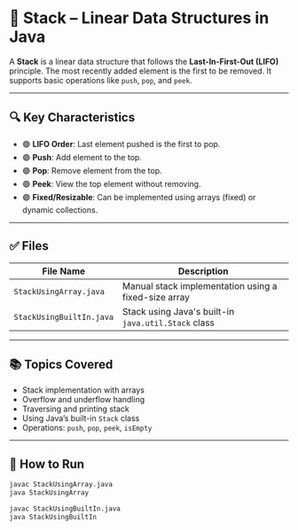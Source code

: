 # 🧱 Stack – Linear Data Structures in Java

A **Stack** is a linear data structure that follows the **Last-In-First-Out (LIFO)** principle. The most recently added element is the first to be removed. It supports basic operations like `push`, `pop`, and `peek`.

---

## 🔍 Key Characteristics

- 🟣 **LIFO Order**: Last element pushed is the first to pop.
- 🟣 **Push**: Add element to the top.
- 🟣 **Pop**: Remove element from the top.
- 🟣 **Peek**: View the top element without removing.
- 🟣 **Fixed/Resizable**: Can be implemented using arrays (fixed) or dynamic collections.

---

## ✅ Files

| File Name              | Description                                                |
|------------------------|------------------------------------------------------------|
| `StackUsingArray.java`   | Manual stack implementation using a fixed-size array       |
| `StackUsingBuiltIn.java` | Stack using Java's built-in `java.util.Stack` class        |

---

## 📚 Topics Covered

- Stack implementation with arrays
- Overflow and underflow handling
- Traversing and printing stack
- Using Java’s built-in `Stack` class
- Operations: `push`, `pop`, `peek`, `isEmpty`

---

## 🧪 How to Run

```bash
javac StackUsingArray.java
java StackUsingArray

javac StackUsingBuiltIn.java
java StackUsingBuiltIn
